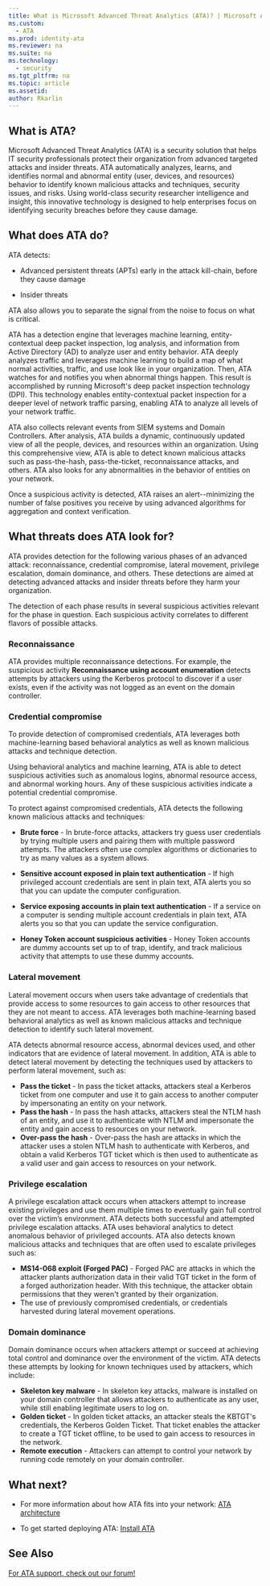 ```yaml
---
title: What is Microsoft Advanced Threat Analytics (ATA)? | Microsoft Advanced Threat Analytics
ms.custom:
  - ATA
ms.prod: identity-ata
ms.reviewer: na
ms.suite: na
ms.technology:
  - security
ms.tgt_pltfrm: na
ms.topic: article
ms.assetid:
author: Rkarlin
---
```


## What is ATA?
Microsoft Advanced Threat Analytics (ATA) is a security solution that helps IT security professionals protect their organization from advanced targeted attacks and insider threats. ATA automatically analyzes, learns, and identifies normal and abnormal entity (user, devices, and resources) behavior to identify known malicious attacks and techniques, security issues, and risks. Using world-class security researcher intelligence and insight, this innovative technology is designed to help enterprises focus on identifying security breaches before they cause damage.

## What does ATA do?
ATA detects:

  - Advanced persistent threats (APTs) early in the attack kill-chain, before they cause damage

  - Insider threats

  ATA also allows you to separate the signal from the noise to focus on what is critical.

ATA has a detection engine that leverages machine learning, entity-contextual deep packet inspection, log analysis, and information from Active Directory (AD) to analyze user and entity behavior.
ATA deeply analyzes traffic and leverages machine learning to build a map of what normal activities, traffic, and use look like in your organization. Then, ATA watches for and notifies you when abnormal things happen. This result is accomplished by running Microsoft's deep packet inspection technology (DPI). This technology enables entity-contextual packet inspection for a deeper level of network traffic parsing, enabling ATA to analyze all levels of your network traffic.

ATA also collects relevant events from SIEM systems and Domain Controllers. After analysis, ATA builds a dynamic, continuously updated view of all the people, devices, and resources within an organization. Using this comprehensive view, ATA is able to detect known malicious attacks such as pass-the-hash, pass-the-ticket, reconnaissance attacks, and others. ATA also looks for any abnormalities in the behavior of entities on your network.  

Once a suspicious activity is detected, ATA raises an alert--minimizing the number of false positives you receive by using advanced algorithms for aggregation and context verification.


## What threats does ATA look for?

ATA provides detection for the following various phases of an advanced attack: reconnaissance, credential compromise, lateral movement, privilege escalation, domain dominance, and others. These detections are aimed at detecting advanced attacks and insider threats before they harm your organization.

The detection of each phase results in several suspicious activities relevant for the phase in question. Each suspicious activity correlates to different flavors of possible attacks.


### Reconnaissance
ATA provides multiple reconnaissance detections. For example, the suspicious activity **Reconnaissance using account enumeration** detects attempts by attackers using the Kerberos protocol to discover if a user exists, even if the activity was not logged as an event on the domain controller.

### Credential compromise

To provide detection of compromised credentials, ATA leverages both machine-learning based behavioral analytics as well as known malicious attacks and technique detection.  

Using behavioral analytics and machine learning, ATA is able to detect suspicious activities such as anomalous logins, abnormal resource access, and abnormal working hours. Any of these suspicious activities indicate a potential credential compromise.

To protect against compromised credentials, ATA detects the following known malicious attacks and techniques:

 - **Brute force** - In brute-force attacks, attackers try guess user credentials by trying multiple users and pairing them with multiple password attempts. The attackers often use complex algorithms or dictionaries to try as many values as a system allows.

- **Sensitive account exposed in plain text authentication** - If high privileged account credentials are sent in plain text, ATA alerts you so that you can update the computer configuration.

- **Service exposing accounts in plain text authentication** - If a service on a computer is sending multiple account credentials in plain text, ATA alerts you so that you can update the service configuration.

- **Honey Token account suspicious activities** - Honey Token accounts are dummy accounts set up to of trap, identify, and track malicious activity that attempts to use these dummy accounts.

### Lateral movement
Lateral movement occurs when users take advantage of credentials that provide access to some resources to gain access to other resources that they are not meant to access. ATA leverages both machine-learning based behavioral analytics as well as known malicious attacks and technique detection to identify such lateral movement.  

ATA detects abnormal resource access, abnormal devices used, and other indicators that are evidence of lateral movement. In addition, ATA is able to detect lateral movement by detecting the techniques used by attackers to perform lateral movement, such as:
- **Pass the ticket** - In pass the ticket attacks, attackers steal a Kerberos ticket from one computer and use it to gain access to another computer by impersonating an entity on your network.
- **Pass the hash** - In pass the hash attacks, attackers steal the NTLM hash of an entity, and use it to authenticate with NTLM and impersonate the entity and gain access to resources on your network.
- **Over-pass the hash** - Over-pass the hash are attacks in which the attacker uses a stolen NTLM hash to authenticate with Kerberos, and obtain a valid Kerberos TGT ticket which is then used to authenticate as a valid user and gain access to resources on your network.

### Privilege escalation
A privilege escalation attack occurs when attackers attempt to increase existing privileges and use them multiple times to eventually gain full control over the victim’s environment. ATA detects both successful and attempted privilege escalation attacks. ATA uses behavioral analytics to detect anomalous behavior of privileged accounts. ATA also detects known malicious attacks and techniques that are often used to escalate privileges such as:
- **MS14-068 exploit (Forged PAC)** - Forged PAC are attacks in which the attacker plants authorization data in their valid TGT ticket in the form of a forged authorization header. With this technique, the attacker obtain permissions that they weren't granted by their organization.
- The use of previously compromised credentials, or credentials harvested during lateral movement operations.

### Domain dominance
Domain dominance occurs when attackers attempt or succeed at achieving total control and dominance over the environment of the victim. ATA detects these attempts by looking for known techniques used by attackers, which include:
- **Skeleton key malware** - In skeleton key attacks, malware is installed on your domain controller that allows attackers to authenticate as any user, while still enabling legitimate users to log on.
- **Golden ticket** - In golden ticket attacks, an attacker steals the KBTGT's credentials, the Kerberos Golden Ticket. That ticket enables the attacker to create a TGT ticket offline, to be used to gain access to resources in the network.
- **Remote execution** - Attackers can attempt to control your network by running code remotely on your domain controller.


## What next?

-   For more information about how ATA fits into your network: [ATA architecture](ata-architecture.md)

-   To get started deploying ATA: [Install ATA](/advanced-threat-analytics/DeployUse/install-ata)

## See Also
[For ATA support, check out our forum!](https://social.technet.microsoft.com/Forums/security/en-US/home?forum=mata)
